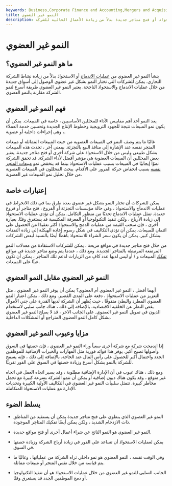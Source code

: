 ```yaml
---
keywords: Business,Corporate Finance and Accounting,Mergers and Acquisitions,M&amp;amp;A
title: النمو غير العضوي
description: النمو غير العضوي هو نمو الأعمال الذي ينشأ من عمليات الاستحواذ أو فتح متاجر جديدة بدلاً من زيادة الأعمال الحالية للشركة.
---
```


# النمو غير العضوي
## ما هو النمو غير العضوي؟

ينشأ النمو غير العضوي من [عمليات الاندماج](/merger) أو الاستحواذ بدلاً من زيادة نشاط الشركة التجاري. يمكن للشركات التي تختار النمو بشكل غير عضوي الوصول إلى أسواق جديدة من خلال عمليات الاندماج والاستحواذ الناجحة. يعتبر النمو غير العضوي طريقة أسرع لنمو الشركة مقارنة بالنمو العضوي.

## فهم النمو غير العضوي

يعد النمو أحد أهم مقاييس الأداء للمحللين الأساسيين ، خاصة في المبيعات. يمكن أن يكون نمو المبيعات نتيجة للجهود الترويجية وخطوط الإنتاج الجديدة وتحسين خدمة العملاء ، وهي إجراءات داخلية أو عضوية.

غالبًا ما يتم وصف النمو في المبيعات العضوية من حيث المبيعات المماثلة أو مبيعات المتجر نفسه عند الإشارة إلى منافذ البيع بالتجزئة. بمعنى آخر ، تحدث هذه المبيعات بشكل طبيعي وليس من خلال الاستحواذ على شركة أخرى أو فتح متاجر جديدة. يعتبر بعض المحللين أن المبيعات العضوية هي مؤشر أفضل لأداء الشركة. قد تحقق الشركة نموًا إيجابيًا في المبيعات بسبب عمليات الاستحواذ بينما قد ينخفض نمو [مبيعات المتجر نفسه](/samestoresales) بسبب انخفاض حركة المرور على الأقدام. يبحث المحللون في المبيعات العضوية من خلال تحليل نمو المبيعات غير العضوية.

## إعتبارات خاصة

يمكن للشركات أن تختار النمو بشكل غير عضوي بعدة طرق بما في ذلك الانخراط في عمليات الاندماج والاستحواذ ، وفي حالة مؤسسات التجزئة أو الفروع ، فتح متاجر أو فروع جديدة. تمثل عمليات الاندماج تحديًا من منظور التكامل. يمكن أن تؤدي عمليات الاستحواذ إلى زيادة الأرباح ، ولكن تنفيذ التكنولوجيا أو المعرفة المكتسبة قد يستغرق وقتًا. بعبارة أخرى ، فإن سحب القيمة من عمليات الدمج والاستحواذ أكثر تعقيدًا من الحصول على ائتمان للمبيعات. يمكن أن تؤدي التكاليف في شكل رسوم إعادة الهيكلة إلى زيادة النفقات بشكل كبير. يمكن أن يكون سعر الشراء للاستحواذ باهظًا أيضًا بالنسبة لبعض الشركات.

من خلال فتح متاجر جديدة في مواقع مربحة ، يمكن للشركات الاستفادة من معدلات النمو المرتفعة المرتبطة بالمتاجر الجديدة. ومع ذلك ، عندما يتم وضع متاجر جديدة في مواقع [تفكك](/corporatecannibalism) المبيعات و / أو ليس لديها عدد كافٍ من الزيارات لدعم تلك المتاجر ، يمكن أن تكون عبئًا على المبيعات.

## النمو غير العضوي مقابل النمو العضوي

أيهما أفضل ، النمو غير العضوي أم العضوي؟ يمكن أن يوفر النمو غير العضوي ، مثل التعزيز من عمليات الاستحواذ ، دفعة على المدى القصير. ومع ذلك ، يمكن اعتبار النمو العضوي المطرد والبطئ متفوقًا ، حيث يُظهر أن الشركة لديها القدرة على جني الأموال بغض النظر عن الخلفية الاقتصادية. بالإضافة إلى ذلك ، هناك جانب سلبي لاستخدام الديون في تمويل النمو غير العضوي. على الجانب الآخر ، قد لا يصلح النمو غير العضوي بشكل كامل النمو العضوي المتراجع أو المشكلات الداخلية.

## مزايا وعيوب النمو غير العضوي

إذا اندمجت شركة مع شركة أخرى سعياً وراء النمو غير العضوي ، فإن حصتها في السوق وأصولها تصبح أكبر. يوفر هذا فوائد فورية مثل المهارات والخبرات الإضافية للموظفين الجدد واحتمال أكبر للحصول على رأس المال عند الحاجة. بالإضافة إلى ذلك ، فإنه يسمح للشركة بالنمو بشكل أسرع وزيادة حصتها في السوق على الفور تقريبًا.

ومع ذلك ، هناك عيوب في أن الإدارة الإضافية مطلوبة ، وقد يسير اتجاه العمل في اتجاه غير متوقع ، وقد يكون هناك ديون إضافية أو يمكن أن تنمو الشركة بسرعة كبيرة مع تحمل مخاطر كبيرة. تتمثل سلبيات النمو غير العضوي في التكاليف الأولية الكبيرة وتحديات الإدارة مع عمليات الاستحواذ المتكاملة.

## يسلط الضوء

- النمو غير العضوي الذي ينطوي على فتح متاجر جديدة يمكن أن يستفيد من المناطق ذات الازدحام الشديد ، ولكن يمكن أيضًا تفكيك المتاجر الموجودة.

- النمو غير العضوي هو النمو الناتج عن شراء أعمال أخرى أو فتح مواقع جديدة.

- يمكن لعمليات الاستحواذ أن تساعد على الفور في زيادة أرباح الشركة وزيادة حصتها في السوق.

- وفي الوقت نفسه ، النمو العضوي هو نمو داخلي تراه الشركة من عملياتها ، وغالبًا ما يتم قياسه من خلال نفس المتجر أو مبيعات مماثلة.

- الجانب السلبي للنمو غير العضوي من خلال عمليات الاستحواذ هو أن تنفيذ التكنولوجيا أو دمج الموظفين الجدد قد يستغرق وقتًا.

